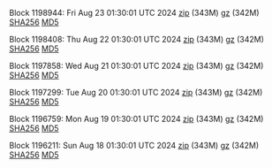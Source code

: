 Block 1198944: Fri Aug 23 01:30:01 UTC 2024 [zip](https://files.01coin.io/mainnet/2024-08-23/bootstrap.dat.zip) (343M) [gz](https://files.01coin.io/mainnet/2024-08-23/bootstrap.dat.tar.gz) (342M) [SHA256](https://files.01coin.io/mainnet/2024-08-23/sha256.txt) [MD5](https://files.01coin.io/mainnet/2024-08-23/md5.txt)

Block 1198408: Thu Aug 22 01:30:01 UTC 2024 [zip](https://files.01coin.io/mainnet/2024-08-22/bootstrap.dat.zip) (343M) [gz](https://files.01coin.io/mainnet/2024-08-22/bootstrap.dat.tar.gz) (342M) [SHA256](https://files.01coin.io/mainnet/2024-08-22/sha256.txt) [MD5](https://files.01coin.io/mainnet/2024-08-22/md5.txt)

Block 1197858: Wed Aug 21 01:30:01 UTC 2024 [zip](https://files.01coin.io/mainnet/2024-08-21/bootstrap.dat.zip) (343M) [gz](https://files.01coin.io/mainnet/2024-08-21/bootstrap.dat.tar.gz) (342M) [SHA256](https://files.01coin.io/mainnet/2024-08-21/sha256.txt) [MD5](https://files.01coin.io/mainnet/2024-08-21/md5.txt)

Block 1197299: Tue Aug 20 01:30:01 UTC 2024 [zip](https://files.01coin.io/mainnet/2024-08-20/bootstrap.dat.zip) (343M) [gz](https://files.01coin.io/mainnet/2024-08-20/bootstrap.dat.tar.gz) (342M) [SHA256](https://files.01coin.io/mainnet/2024-08-20/sha256.txt) [MD5](https://files.01coin.io/mainnet/2024-08-20/md5.txt)

Block 1196759: Mon Aug 19 01:30:01 UTC 2024 [zip](https://files.01coin.io/mainnet/2024-08-19/bootstrap.dat.zip) (343M) [gz](https://files.01coin.io/mainnet/2024-08-19/bootstrap.dat.tar.gz) (342M) [SHA256](https://files.01coin.io/mainnet/2024-08-19/sha256.txt) [MD5](https://files.01coin.io/mainnet/2024-08-19/md5.txt)

Block 1196211: Sun Aug 18 01:30:01 UTC 2024 [zip](https://files.01coin.io/mainnet/2024-08-18/bootstrap.dat.zip) (343M) [gz](https://files.01coin.io/mainnet/2024-08-18/bootstrap.dat.tar.gz) (342M) [SHA256](https://files.01coin.io/mainnet/2024-08-18/sha256.txt) [MD5](https://files.01coin.io/mainnet/2024-08-18/md5.txt)
